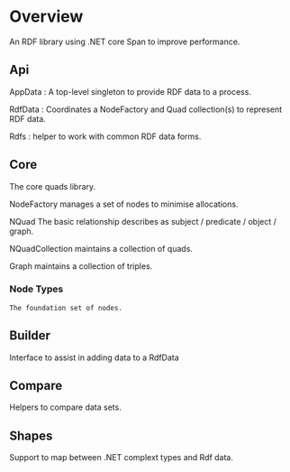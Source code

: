 ﻿# Overview
An RDF library using .NET core Span to improve performance.

## Api

 AppData : A top-level singleton to provide RDF data to a process.

 RdfData : Coordinates a NodeFactory and Quad collection(s) to 
  	    represent RDF data.

 Rdfs : helper to work with common RDF data forms.

## Core
 The core quads library.

 NodeFactory manages a set of nodes to minimise allocations.

 NQuad The basic relationship describes as subject / predicate / object / graph.

 NQuadCollection maintains a collection of quads.

 Graph maintains a collection of triples.

 ### Node Types
    The foundation set of nodes.

## Builder
 Interface to assist in adding data to a RdfData

## Compare
 Helpers to compare data sets.

## Shapes
 Support to map between .NET complext types and Rdf data.